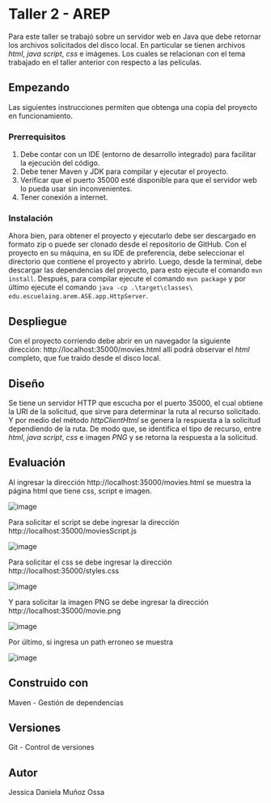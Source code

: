 # Taller 2 - AREP
Para este taller se trabajó sobre un servidor web en Java que debe retornar los archivos solicitados del disco local. En particular se tienen archivos *html*, *java script*, *css* e imágenes.
Los cuales se relacionan con el tema trabajado en el taller anterior con respecto a las películas.
## Empezando
Las siguientes instrucciones permiten que obtenga una copia del proyecto en funcionamiento.
### Prerrequisitos
1. Debe contar con un IDE (entorno de desarrollo integrado) para facilitar la ejecución del código.
2. Debe tener Maven y JDK para compilar y ejecutar el proyecto.
3. Verificar que el puerto 35000 esté disponible para que el servidor web lo pueda usar sin inconvenientes.
4. Tener conexión a internet.

### Instalación
Ahora bien, para obtener el proyecto y ejecutarlo debe ser descargado en formato zip o puede ser clonado desde el repositorio de GitHub. 
Con el proyecto en su máquina, en su IDE de preferencia, debe seleccionar el directorio que contiene el proyecto y abrirlo. 
Luego, desde la terminal, debe descargar las dependencias del proyecto, para esto ejecute el comando `mvn install`. 
Después, para compilar ejecute el comando `mvn package` y por último ejecute el comando `java -cp .\target\classes\ edu.escuelaing.arem.ASE.app.HttpServer`.

## Despliegue
Con el proyecto corriendo debe abrir en un navegador la siguiente dirección: http://localhost:35000/movies.html allí podrá observar el *html* completo, que fue traido desde el disco local.

## Diseño
Se tiene un servidor HTTP que escucha por el puerto 35000, el cual obtiene la URI de la solicitud, que sirve para determinar la ruta al recurso solicitado. Y por medio del método *httpClientHtml*
se genera la respuesta a la solicitud dependiendo de la ruta. De modo que, se identifica el tipo de recurso, entre *html*, *java script*, *css* e imagen *PNG* y se 
retorna la respuesta a la solicitud.

## Evaluación
Al ingresar la dirección http://localhost:35000/movies.html se muestra la página html que tiene css, script e imagen.

![image](https://github.com/JessicaDMunozO/Taller2-AREP/assets/123814482/1a42866c-f0d8-4241-b793-5fb057f66c3f)

Para solicitar el script se debe ingresar la dirección http://localhost:35000/moviesScript.js

![image](https://github.com/JessicaDMunozO/Taller2-AREP/assets/123814482/6c996c1b-b8b7-495f-8b17-c2d2d7f21097)

Para solicitar el css se debe ingresar la dirección http://localhost:35000/styles.css

![image](https://github.com/JessicaDMunozO/Taller2-AREP/assets/123814482/b76e4a34-7099-4eb8-8dba-608672afe839)

Y para solicitar la imagen PNG se debe ingresar la dirección http://localhost:35000/movie.png

![image](https://github.com/JessicaDMunozO/Taller2-AREP/assets/123814482/1f387d87-c3b9-4bd7-98a9-02143e1c4eea)

Por último, si ingresa un path erroneo se muestra

![image](https://github.com/JessicaDMunozO/Taller2-AREP/assets/123814482/c89ccb3c-0e45-4940-b03d-47c18e0f1617)

## Construido con
Maven - Gestión de dependencias

## Versiones
Git - Control de versiones

## Autor
Jessica Daniela Muñoz Ossa


